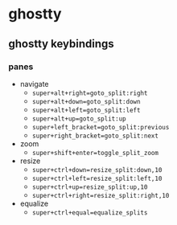 # ghostty

## ghostty keybindings

### panes

- navigate
  - `super+alt+right=goto_split:right`
  - `super+alt+down=goto_split:down`
  - `super+alt+left=goto_split:left`
  - `super+alt+up=goto_split:up`
  - `super+left_bracket=goto_split:previous`
  - `super+right_bracket=goto_split:next`
- zoom
  - `super+shift+enter=toggle_split_zoom`
- resize
  - `super+ctrl+down=resize_split:down,10`
  - `super+ctrl+left=resize_split:left,10`
  - `super+ctrl+up=resize_split:up,10`
  - `super+ctrl+right=resize_split:right,10`
- equalize
  - `super+ctrl+equal=equalize_splits`
